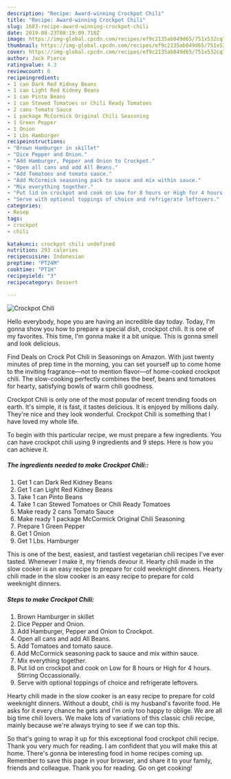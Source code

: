 ```yaml
---
description: "Recipe: Award-winning Crockpot Chili"
title: "Recipe: Award-winning Crockpot Chili"
slug: 1683-recipe-award-winning-crockpot-chili
date: 2019-08-23T08:19:09.710Z
image: https://img-global.cpcdn.com/recipes/ef9c2135ab049d65/751x532cq70/crockpot-chili-recipe-main-photo.jpg
thumbnail: https://img-global.cpcdn.com/recipes/ef9c2135ab049d65/751x532cq70/crockpot-chili-recipe-main-photo.jpg
cover: https://img-global.cpcdn.com/recipes/ef9c2135ab049d65/751x532cq70/crockpot-chili-recipe-main-photo.jpg
author: Jack Pierce
ratingvalue: 4.3
reviewcount: 6
recipeingredient:
- 1 can Dark Red Kidney Beans
- 1 can Light Red Kidney Beans
- 1 can Pinto Beans
- 1 can Stewed Tomatoes or Chili Ready Tomatoes
- 2 cans Tomato Sauce
- 1 package McCormick Original Chili Seasoning
- 1 Green Pepper
- 1 Onion
- 1 Lbs Hamburger
recipeinstructions:
- "Brown Hamburger in skillet"
- "Dice Pepper and Onion."
- "Add Hamburger, Pepper and Onion to Crockpot."
- "Open all cans and add All Beans."
- "Add Tomatoes and tomato sauce."
- "Add McCormick seasoning pack to sauce and mix within sauce."
- "Mix everything together."
- "Put lid on crockpot and cook on Low for 8 hours or High for 4 hours. Stirring Occassionally."
- "Serve with optional toppings of choice and refrigerate leftovers."
categories:
- Resep
tags:
- crockpot
- chili

katakunci: crockpot chili undefined
nutrition: 293 calories
recipecuisine: Indonesian
preptime: "PT24M"
cooktime: "PT1H"
recipeyield: "3"
recipecategory: Dessert

---
```



![Crockpot Chili](https://img-global.cpcdn.com/recipes/ef9c2135ab049d65/751x532cq70/crockpot-chili-recipe-main-photo.jpg)

Hello everybody, hope you are having an incredible day today. Today, I'm gonna show you how to prepare a special dish, crockpot chili. It is one of my favorites. This time, I'm gonna make it a bit unique. This is gonna smell and look delicious.

Find Deals on Crock Pot Chili in Seasonings on Amazon. With just twenty minutes of prep time in the morning, you can set yourself up to come home to the inviting fragrance—not to mention flavor—of home-cooked crockpot chili. The slow-cooking perfectly combines the beef, beans and tomatoes for hearty, satisfying bowls of warm chili goodness.

Crockpot Chili is only one of the most popular of recent trending foods on earth. It's simple, it is fast, it tastes delicious. It is enjoyed by millions daily. They're nice and they look wonderful. Crockpot Chili is something that I have loved my whole life.


To begin with this particular recipe, we must prepare a few ingredients. You can have crockpot chili using 9 ingredients and 9 steps. Here is how you can achieve it.

##### The ingredients needed to make Crockpot Chili::

1. Get 1 can Dark Red Kidney Beans
1. Get 1 can Light Red Kidney Beans
1. Take 1 can Pinto Beans
1. Take 1 can Stewed Tomatoes or Chili Ready Tomatoes
1. Make ready 2 cans Tomato Sauce
1. Make ready 1 package McCormick Original Chili Seasoning
1. Prepare 1 Green Pepper
1. Get 1 Onion
1. Get 1 Lbs. Hamburger


This is one of the best, easiest, and tastiest vegetarian chili recipes I&#39;ve ever tasted. Whenever I make it, my friends devour it. Hearty chili made in the slow cooker is an easy recipe to prepare for cold weeknight dinners. Hearty chili made in the slow cooker is an easy recipe to prepare for cold weeknight dinners. 

##### Steps to make Crockpot Chili:

1. Brown Hamburger in skillet
1. Dice Pepper and Onion.
1. Add Hamburger, Pepper and Onion to Crockpot.
1. Open all cans and add All Beans.
1. Add Tomatoes and tomato sauce.
1. Add McCormick seasoning pack to sauce and mix within sauce.
1. Mix everything together.
1. Put lid on crockpot and cook on Low for 8 hours or High for 4 hours. Stirring Occassionally.
1. Serve with optional toppings of choice and refrigerate leftovers.


Hearty chili made in the slow cooker is an easy recipe to prepare for cold weeknight dinners. Without a doubt, chili is my husband&#39;s favorite food. He asks for it every chance he gets and I&#39;m only too happy to oblige. We are all big time chili lovers. We make lots of variations of this classic chili recipe, mainly because we&#39;re always trying to see if we can top this. 

So that's going to wrap it up for this exceptional food crockpot chili recipe. Thank you very much for reading. I am confident that you will make this at home. There's gonna be interesting food in home recipes coming up. Remember to save this page in your browser, and share it to your family, friends and colleague. Thank you for reading. Go on get cooking!
